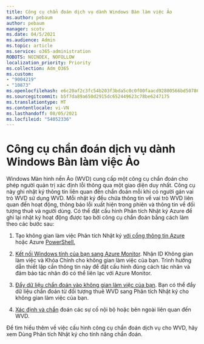 ```yaml
---
title: Công cụ chẩn đoán dịch vụ dành Windows Bàn làm việc Ảo
ms.author: pebaum
author: pebaum
manager: scotv
ms.date: 04/5/2021
ms.audience: Admin
ms.topic: article
ms.service: o365-administration
ROBOTS: NOINDEX, NOFOLLOW
localization_priority: Priority
ms.collection: Adm_O365
ms.custom:
- "9004219"
- "10873"
ms.openlocfilehash: e6c20af2c3fc54b203f3bda5c0c0f00faacd92800566bd507867c4e9fe4a23f1
ms.sourcegitcommit: b5f7da89a650d2915dc652449623c78be6247175
ms.translationtype: MT
ms.contentlocale: vi-VN
ms.lasthandoff: 08/05/2021
ms.locfileid: "54052336"
---
```

# <a name="service-diagnostics-tool-for-windows-virtual-desktop"></a>Công cụ chẩn đoán dịch vụ dành Windows Bàn làm việc Ảo

Windows Màn hình nền Ảo (WVD) cung cấp một công cụ chẩn đoán cho phép người quản trị xác định lỗi thông qua một giao diện duy nhất. Công cụ này ghi nhật ký thông tin liên quan đến chẩn đoán mỗi khi có người gán vai trò WVD sử dụng WVD. Mỗi nhật ký đều chứa thông tin về vai trò WVD liên quan đến hoạt động, thông báo lỗi xuất hiện trong phiên và thông tin về đối tượng thuê và người dùng. Có thể đặt cấu hình Phân tích Nhật ký Azure để ghi lại nhật ký hoạt động được tạo bởi công cụ chẩn đoán bằng cách làm theo các bước sau:

1. Tạo không gian làm việc Phân tích Nhật ký [với cổng thông tin Azure](https://go.microsoft.com/fwlink/?linkid=2129500) hoặc Azure [PowerShell.](https://go.microsoft.com/fwlink/?linkid=2129501)

1. [Kết nối Windows tính của bạn sang Azure Monitor](https://go.microsoft.com/fwlink/?linkid=2129913). Nhận ID Không gian làm việc và Khóa Chính cho không gian làm việc của bạn. Trình hướng dẫn thiết lập cần thông tin này để đặt cấu hình đúng cách tác nhân và đảm bảo tác nhân đó có thể liên lạc với Azure Monitor.

1. [Đẩy dữ liệu chẩn đoán vào không gian làm việc của bạn](https://go.microsoft.com/fwlink/?linkid=2128284). Bạn có thể đẩy dữ liệu chẩn đoán từ đối tượng thuê WVD sang Phân tích Nhật ký cho không gian làm việc của bạn.

1. [Xác định và chẩn](https://docs.microsoft.com/azure/virtual-desktop/diagnostics-role-service#diagnose-issues-with-powershell) đoán các sự cố nội bộ hoặc bên ngoài liên quan đến WVD.

Để tìm hiểu thêm về việc cấu hình công cụ chẩn đoán dịch vụ cho WVD, hãy xem Dùng Phân tích Nhật ký cho tính năng chẩn đoán.